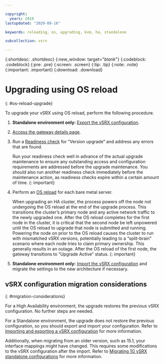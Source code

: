 ```yaml
---

copyright:
  years: 2019
lastupdated: "2020-09-16"

keywords: reloading, os, upgrading, kvm, ha, standalone

subcollection: vsrx

---
```


{:shortdesc: .shortdesc}
{:new_window: target="_blank_"}
{:codeblock: .codeblock}
{:pre: .pre}
{:screen: .screen}
{:tip: .tip}
{:note: .note}
{:important: .important}
{:download: .download}

# Upgrading using OS reload
{: #os-reload-upgrade}

To upgrade your vSRX using OS reload, perform the following procedure.

1. **Standalone environment only:** [Export the vSRX configuration](/docs/vsrx?topic=vsrx-importing-exporting-vsrx-configuration#export-the-whole-vsrx-configuration).
2. [Access the gateway details page](/docs/vsrx?topic=gateway-appliance-viewing-gateway-appliance-details).
3. Run a [Readiness check](/docs/vsrx?topic=vsrx-vsrx-readiness) for “Version upgrade” and address any errors that are found.

   Run your readiness check well in advance of the actual upgrade maintenance to ensure any outstanding access and configuration requirements are addressed before the upgrade maintenance. You should also run another readiness check immediately before the maintenance action, as readiness checks expire within a certain amount of time.
   {: important}

4. Perform an [OS reload](/docs/vsrx?topic=vsrx-reloading-the-os#performing-an-os-reload) for each bare metal server.

   When upgrading an HA cluster, the process powers off the node not undergoing the OS reload at the end of the upgrade process. This transitions the cluster’s primary node and any active network traffic to the newly upgraded one. After the OS reload completes for the first node in the cluster, it is critical that the second node be left unpowered until the OS reload to upgrade that node is submitted and running. Powering the node on prior to the OS reload causes the cluster to run with mismatched vSRX versions, potentially leading to a “split-brain” scenario where each node tries to claim primary ownership. This generally results in an outage. After the OS reload of the first node, the gateway transitions to “Upgrade Active” status.
   {: important}

5. **Standalone environment only:** [Import the vSRX configuration](/docs/vsrx?topic=vsrx-importing-exporting-vsrx-configuration#import-the-whole-vsrx-configuration) and migrate the settings to the new architecture if necessary.

## vSRX configuration migration considerations
{: #migration-considerations}

For a High Availability environment, the upgrade restores the previous vSRX configuration. No further steps are needed.

For a Standalone environment, the upgrade does not restore the previous configuration, so you should export and import your configuration. Refer to [Importing and exporting a vSRX configuration](/docs/vsrx?topic=vsrx-importing-exporting-vsrx-configuration) for more information.

Additionally, when migrating from an older version, such as 15.1, your interface mappings might have changed. This requires some modifications to the vSRX configuration after the import. Refer to [Migrating 1G vSRX standalone configurations](/docs/vsrx?topic=vsrx-migrating-config#migrating-1g-standalone) for more information.
